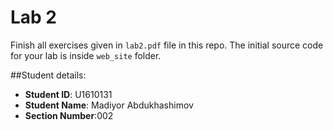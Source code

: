 # Lab 2

Finish all exercises given in `lab2.pdf` file in this repo. The initial source code for your lab is inside `web_site` folder.

##Student details:
- **Student ID**: U1610131  
- **Student Name**: Madiyor Abdukhashimov
- **Section Number**:002
